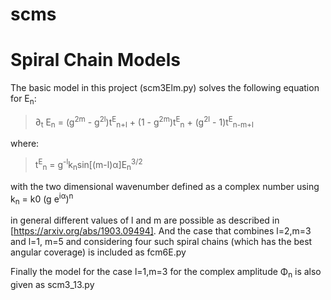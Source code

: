 # scms

 Spiral Chain Models
 ===================
 
 The basic model in this project (scm3Elm.py) solves the following equation for E<sub>n</sub>:
 
> &part;<sub>t</sub> E<sub>n</sub> = (g<sup>2m</sup> - g<sup>2l</sup>)t<sup>E</sup><sub>n+l</sub> + (1 - g<sup>2m</sup>)t<sup>E</sup><sub>n</sub> + (g<sup>2l</sup> - 1)t<sup>E</sup><sub>n-m+l</sub>

where:

> t<sup>E</sup><sub>n</sub> = g<sup>-l</sup>k<sub>n</sub>sin[(m-l)&alpha;]E<sub>n</sub><sup>3/2</sup> 

with the two dimensional wavenumber defined as a complex number using k<sub>n</sub> = k0 (g e<sup>i&alpha;</sup>)<sup>n</sup>

in general different values of l and m are possible as described in [https://arxiv.org/abs/1903.09494]. And the case that combines l=2,m=3 and l=1, m=5 and considering four such spiral chains (which has the best angular coverage) is included as fcm6E.py

Finally the model for the case l=1,m=3 for the complex amplitude &Phi;<sub>n</sub> is also given as scm3_13.py
